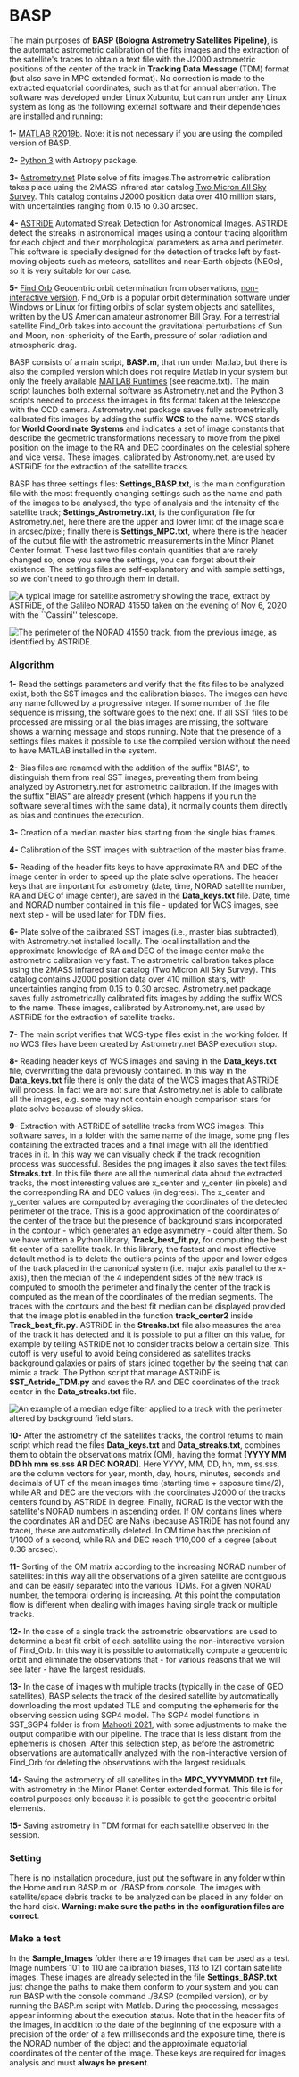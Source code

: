 # BASP
The main purposes of **BASP (Bologna Astrometry Satellites Pipeline)**, is the automatic astrometric calibration of the fits images and the extraction of the satellite's traces to obtain a text file with the J2000 astrometric positions of the center of the track in **Tracking Data Message** (TDM) format (but also save in MPC extended format). No correction is made to the extracted equatorial coordinates, such as that for annual aberration. The software was developed under Linux Xubuntu, but can run under any Linux system as long as the following external software and their dependencies are installed and running:

**1-** [MATLAB R2019b](https://it.mathworks.com/products/new_products/release2019b.html). Note: it is not necessary if you are using the compiled version of BASP.

**2-** [Python 3](https://www.python.org/download/releases/3.0/) with Astropy package. 

**3-** [Astrometry.net](http://astrometry.net/) Plate solve of fits images.The astrometric calibration takes place using the 2MASS infrared star catalog [Two Micron All Sky Survey](https://irsa.ipac.caltech.edu/Missions/2mass.html). This catalog contains J2000 position data over 410 million stars, with uncertainties ranging from 0.15 to 0.30 arcsec.

**4-** [ASTRiDE](https://github.com/dwkim78/ASTRiDE) Automated Streak Detection for Astronomical Images. ASTRiDE detect the streaks in astronomical images using a contour tracing  algorithm for each object and their morphological parameters as area and perimeter. This software is specially designed for the detection of tracks left by fast-moving objects such as meteors, satellites and near-Earth objects (NEOs), so it is very suitable for our case.

**5-** [Find Orb](https://www.projectpluto.com/find\_orb.htm) Geocentric orbit determination from observations, [non-interactive version](https://www.projectpluto.com/find_sou.htm). Find_Orb is a popular orbit determination software under Windows or Linux for fitting orbits of solar system objects and satellites, written by the US American amateur astronomer Bill Gray. For a terrestrial satellite Find_Orb takes into account the gravitational perturbations of Sun and Moon, non-sphericity of the Earth, pressure of solar radiation and atmospheric drag.

BASP consists of a main script, **BASP.m**, that run under Matlab, but there is also the compiled version which does not require Matlab in your system but only the freely available [MATLAB Runtimes](https://www.mathworks.com/products/compiler/mcr/index.html) (see readme.txt). The main script launches both external software as Astrometry.net and the Python 3 scripts needed to process the images in fits format taken at the telescope with the CCD camera. Astrometry.net package saves fully astrometrically calibrated fits images by adding the suffix **WCS** to the name. WCS stands for **World Coordinate Systems** and indicates a set of image constants that describe the geometric transformations necessary to move from the pixel position on the image to the RA and DEC coordinates on the celestial sphere and vice versa. These images, calibrated by Astronomy.net, are used by ASTRiDE for the extraction of the satellite tracks.

BASP has three settings files: **Settings_BASP.txt**, is the main configuration file with the most frequently changing settings such as the name and path of the images to be analysed, the type of analysis and the intensity of the satellite track; **Settings_Astrometry.txt**, is the configuration file for Astrometry.net, here there are the upper and lower limit of the image scale in arcsec/pixel; finally there is **Settings_MPC.txt**, where there is the header of the output file with the astrometric measurements in the Minor Planet Center format. These last two files contain quantities that are rarely changed so, once you save the settings, you can forget about their existence. The settings files are self-explanatory and with sample settings, so we don't need to go through them in detail.

![A typical image for satellite astrometry showing the trace, extract by ASTRiDE, of the Galileo NORAD 41550 taken on the evening of Nov 6, 2020 with the ``Cassini'' telescope.](/Pictures/Galileo_41550.jpg)

![The perimeter of the NORAD 41550 track, from the previous image, as identified by ASTRiDE.](/Pictures/Galileo_41550_track.jpg)

### Algorithm

**1-** Read the settings parameters and verify that the fits files to be analyzed exist, both the SST images and the calibration biases. The images can have any name followed by a progressive integer. If some number of the file sequence is missing, the software goes to the next one. If all SST files to be processed are missing or all the bias images are missing, the software shows a warning message and stops running. Note that the presence of a settings files makes it possible to use the compiled version without the need to have MATLAB installed in the system. 

**2-** Bias files are renamed with the addition of the suffix "BIAS", to distinguish them from real SST images, preventing them from being analyzed by Astrometry.net for astrometric calibration. If the images with the suffix "BIAS" are already present (which happens if you run the software several times with the same data), it normally counts them directly as bias and continues the execution.

**3-** Creation of a median master bias starting from the single bias frames.

**4-** Calibration of the SST images with subtraction of the master bias frame.

**5-** Reading of the header fits keys to have approximate RA and DEC of the image center in order to speed up the plate solve operations. The header keys that are important for astrometry (date, time, NORAD satellite number, RA and DEC of image center), are saved in the **Data_keys.txt** file. Date, time and NORAD number contained in this file - updated for WCS images, see next step - will be used later for TDM files.

**6-** Plate solve of the calibrated SST images (i.e., master bias subtracted), with Astrometry.net installed locally. The local installation and the approximate knowledge of RA and DEC of the image center make the astrometric calibration very fast. The astrometric calibration takes place using the 2MASS infrared star catalog (Two Micron All Sky Survey). This catalog contains J2000 position data over 410 million stars, with uncertainties ranging from 0.15 to 0.30 arcsec. Astrometry.net package saves fully astrometrically calibrated fits images by adding the suffix WCS to the name. These images, calibrated by Astronomy.net, are used by ASTRiDE for the extraction of satellite tracks. 

**7-** The main script verifies that WCS-type files exist in the working folder. If no WCS files have been created by Astrometry.net BASP execution stop.

**8-** Reading header keys of WCS images and saving in the **Data_keys.txt** file, overwritting the data previously contained. In this way in the **Data_keys.txt** file there is only the data of the WCS images that ASTRiDE will process. In fact we are not sure that Astrometry.net is able to calibrate all the images, e.g. some may not contain enough comparison stars for plate solve because of cloudy skies.

**9-** Extraction with ASTRiDE of satellite tracks from WCS images. This software saves, in a folder with the same name of the image, some png files containing the extracted traces and a final image with all the identified traces in it. In this way we can visually check if the track recognition process was successful. Besides the png images it also saves the text files: **Streaks.txt**. In this file there are all the numerical data about the extracted tracks, the most interesting values are x_center and y_center (in pixels) and the corresponding RA and DEC values (in degrees). The x_center and y_center values are computed by averaging the coordinates of the detected perimeter of the trace. This is a good approximation of the coordinates of the center of the trace but the presence of background stars incorporated in the contour - which generates an edge asymmetry - could alter them. So we have written a Python library, **Track_best_fit.py**, for computing the best fit center of a satellite track. In this library, the fastest and most effective default method is to delete the outliers points of the upper and lower edges of the track placed in the canonical system (i.e. major axis parallel to the x-axis), then the median of the 4 independent sides of the new track is computed to smooth the perimeter and finally the center of the track is computed as the mean of the coordinates of the median segments. The traces with the contours and the best fit median can be displayed provided that the image plot is enabled in the function **track_center2** inside **Track_best_fit.py**. ASTRiDE in the **Streaks.txt** file also measures the area of the track it has detected and it is possible to put a filter on this value, for example by telling ASTRiDE not to consider tracks below a certain size. This cutoff is very useful to avoid being considered as satellites tracks background galaxies or pairs of stars joined together by the seeing that can mimic a track. The Python script that manage ASTRiDE is **SST_Astride_TDM.py** and saves the RA and DEC coordinates of the track center in the **Data_streaks.txt** file.

![An example of a median edge filter applied to a track with the perimeter altered by background field stars.](/Pictures/Median_track.jpg)

**10-** After the astrometry of the satellites tracks, the control returns to main script which read the files **Data_keys.txt** and **Data_streaks.txt**, combines them to obtain the observations matrix (OM), having the format **[YYYY MM DD hh mm ss.sss AR DEC NORAD]**. Here YYYY, MM, DD, hh, mm, ss.sss, are the column vectors for year, month, day, hours, minutes, seconds and decimals of UT of the mean images time (starting time + esposure time/2), while AR and DEC are the vectors with the coordinates J2000 of the tracks centers found by ASTRiDE in degree. Finally, NORAD is the vector with the satellite's NORAD numbers in ascending order. If OM contains lines where the coordinates AR and DEC are NaNs (because ASTRiDE has not found any trace), these are automatically deleted. In OM time has the precision of 1/1000 of a second, while RA and DEC reach 1/10,000 of a degree (about 0.36 arcsec).

**11-** Sorting of the OM matrix according to the increasing NORAD number of satellites: in this way all the observations of a given satellite are contiguous and can be easily separated into the various TDMs. For a given NORAD number, the temporal ordering is increasing. At this point the computation flow is different when dealing with images having single track or multiple tracks.

**12-** In the case of a single track the astrometric observations are used to determine a best fit orbit of each satellite using the non-interactive version of Find_Orb. In this way it is possible to automatically compute a geocentric orbit and eliminate the observations that - for various reasons that we will see later - have the largest residuals.

**13-** In the case of images with multiple tracks (typically in the case of GEO satellites), BASP selects the track of the desired satellite by automatically downloading the most updated TLE and computing the ephemeris for the observing session using SGP4 model. The SGP4 model functions in SST_SGP4 folder is from 
[Mahooti 2021](https://www.mathworks.com/matlabcentral/fileexchange/62013-sgp4), with some adjustments to make the output compatible with our pipeline. The trace that is less distant from the ephemeris is chosen. After this selection step, as before the astrometric observations are automatically analyzed with the non-interactive version of Find_Orb for deleting the observations with the largest residuals.

**14-** Saving the astrometry of all satellites in the **MPC_YYYYMMDD.txt** file, with astrometry in the Minor Planet Center extended format. This file is for control purposes only because it is possible to get the geocentric orbital elements.

**15-** Saving astrometry in TDM format for each satellite observed in the session. 

### Setting

There is no installation procedure, just put the software in any folder within the Home and run BASP.m or ./BASP from console. The images with satellite/space debris tracks to be analyzed can be placed in any folder on the hard disk. **Warning: make sure the paths in the configuration files are correct**.

### Make a test

In the **Sample_Images** folder there are 19 images that can be used as a test. Image numbers 101 to 110 are calibration biases, 113 to 121 contain satellite images. These images are already selected in the file **Settings_BASP.txt**, just change the paths to make them conform to your system and you can run BASP with the console command ./BASP (compiled version), or by running the BASP.m script with Matlab. During the processing, messages appear informing about the execution status. Note that in the header fits of the images, in addition to the date of the beginning of the exposure with a precision of the order of a few milliseconds and the exposure time, there is the NORAD number of the object and the approximate equatorial coordinates of the center of the image. These keys are required for images analysis and must **always be present**.
